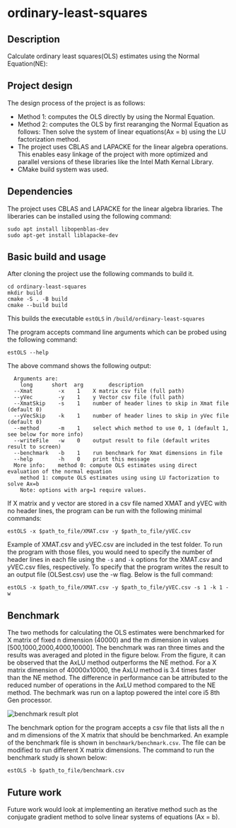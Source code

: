 # ordinary-least-squares

## Description
Calculate ordinary least squares(OLS) estimates using the Normal Equation(NE):

## Project design
The design process of the project is as follows:
* Method 1: computes the OLS directly by using the Normal Equation.
* Method 2: computes the OLS by first rearanging the Normal Equation as follows:
Then solve the system of linear equations(Ax = b) using the LU factorization method.
* The project uses CBLAS and LAPACKE for the linear algebra operations. This enables easy linkage of the project with more optimized and parallel versions of these libraries like the Intel Math Kernal Library. 
* CMake build system was used.

## Dependencies
The project uses CBLAS and LAPACKE for the linear algebra libraries. The liberaries can be installed using the following command:
```
sudo apt install libopenblas-dev
sudo apt-get install liblapacke-dev
```

## Basic build and usage
After cloning the project use the following commands to build it.
```
cd ordinary-least-squares
mkdir build
cmake -S . -B build
cmake --build build
```
This builds the executable `estOLS` in `/build/ordinary-least-squares`

The program accepts command line arguments which can be probed using the following command:
```
estOLS --help
```
The above command shows the following output:
```
  Arguments are:
    long      short  arg        description
  --Xmat        -x    1    X matrix csv file (full path)
  --yVec        -y    1    y Vector csv file (full path)
  --XmatSkip    -s    1    number of header lines to skip in Xmat file (default 0)
  --yVecSkip    -k    1    number of header lines to skip in yVec file (default 0)
  --method      -m    1    select which method to use 0, 1 (default 1, see below for more info)
  --writeFile   -w    0    output result to file (default writes result to screen)
  --benchmark   -b    1    run benchmark for Xmat dimensions in file
  --help        -h    0    print this message
  More info:    method 0: compute OLS estimates using direct evaluation of the normal equation
    method 1: compute OLS estimates using using LU factorization to solve Ax=b
    Note: options with arg=1 require values.
```

If X matrix and y vector are stored in a csv file named XMAT and yVEC with no header lines, the program can be run with the following minimal commands:
```
estOLS -x $path_to_file/XMAT.csv -y $path_to_file/yVEC.csv
```

Example of XMAT.csv and yVEC.csv are included in the test folder. To run the program with those files, you would need to specify the number of header lines in each file using the `-s` and `-k` options for the XMAT.csv and yVEC.csv files, respectively. To specify that the program writes the result to an output file (OLSest.csv) use the -w flag. Below is the full command:
```
estOLS -x $path_to_file/XMAT.csv -y $path_to_file/yVEC.csv -s 1 -k 1 -w
```

## Benchmark
The two methods for calculating the OLS estimates were benchmarked for X matrix of fixed n dimension (40000) and the m dimension in values [500,1000,2000,4000,10000]. The benchmark was ran three times and the results was averaged and ploted in the figure below. From the figure, it can be observed that the AxLU method outperforms the NE method. For a X matrix dimension of 40000x10000, the AxLU method is 3.4 times faster than the NE method. The difference in performance can be attributed to the reduced number of operations in the AxLU method compared to the NE method. The bechmark was run on a laptop powered the intel core i5 8th Gen processor.

![benchmark result plot](https://github.com/yencal/ordinary-least-squares/tree/main/benchmark/benchmark_plot.png)

The benchmark option for the program accepts a csv file that lists all the n and m dimensions of the X matrix that should be benchmarked. An example of the benchmark file is shown in `benchmark/benchmark.csv`. The file can be modified to run different X matrix dimensions. The command to run the benchmark study is shown below:
```
estOLS -b $path_to_file/benchmark.csv
```

## Future work
Future work would look at implementing an iterative method such as the conjugate gradient method to solve linear systems of equations (Ax = b).